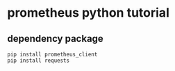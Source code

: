 # prometheus python tutorial


## dependency package

    pip install prometheus_client
    pip install requests

##